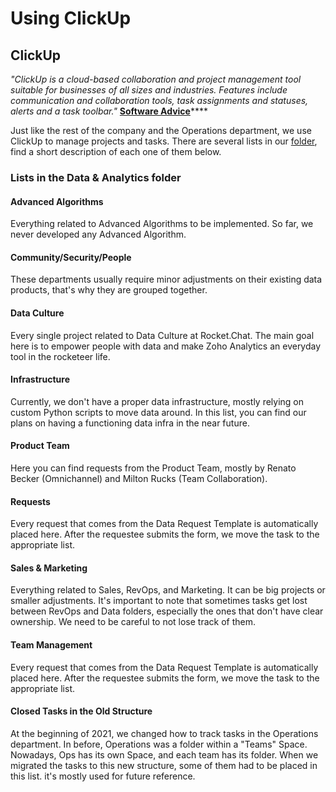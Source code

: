 # Using ClickUp

## C**lickUp**

_"ClickUp is a cloud-based collaboration and project management tool suitable for businesses of all sizes and industries. Features include communication and collaboration tools, task assignments and statuses, alerts and a task toolbar."_  [**Software Advice**](https://www.softwareadvice.com/project-management/clickup-profile/)\*\*\*\*

Just like the rest of the company and the Operations department, we use ClickUp to manage projects and tasks. There are several lists in our [folder](https://app.clickup.com/4207297/v/l/5-7222044-1?pr=3167126), find a short description of each one of them below.

### Lists in the Data & Analytics folder

#### Advanced Algorithms

Everything related to Advanced Algorithms to be implemented. So far, we never developed any Advanced Algorithm.

#### Community/Security/People

These departments usually require minor adjustments on their existing data products, that's why they are grouped together.

#### Data Culture

Every single project related to Data Culture at Rocket.Chat. The main goal here is to empower people with data and make Zoho Analytics an everyday tool in the rocketeer life.

#### Infrastructure

Currently, we don't have a proper data infrastructure, mostly relying on custom Python scripts to move data around. In this list, you can find our plans on having a functioning data infra in the near future.

#### Product Team

Here you can find requests from the Product Team, mostly by Renato Becker \(Omnichannel\) and Milton Rucks \(Team Collaboration\).

#### Requests

Every request that comes from the Data Request Template is automatically placed here. After the requestee submits the form, we move the task to the appropriate list.

#### Sales & Marketing

Everything related to Sales, RevOps, and Marketing. It can be big projects or smaller adjustments. It's important to note that sometimes tasks get lost between RevOps and Data folders, especially the ones that don't have clear ownership. We need to be careful to not lose track of them.

#### Team Management

Every request that comes from the Data Request Template is automatically placed here. After the requestee submits the form, we move the task to the appropriate list.

#### Closed Tasks in the Old Structure

At the beginning of 2021, we changed how to track tasks in the Operations department. In before, Operations was a folder within a "Teams" Space. Nowadays, Ops has its own Space, and each team has its folder. When we migrated the tasks to this new structure, some of them had to be placed in this list. it's mostly used for future reference.


